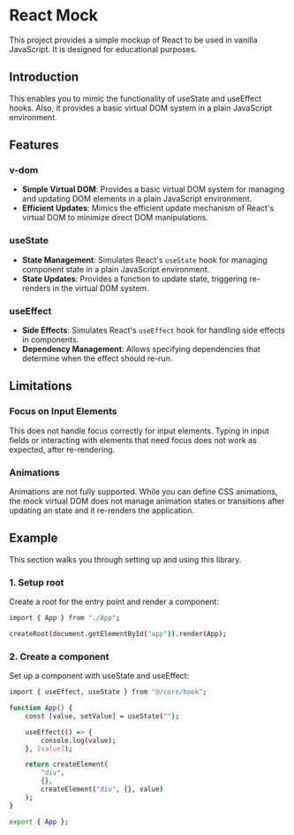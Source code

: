 # React Mock

This project provides a simple mockup of React to be used in vanilla JavaScript. It is designed for educational purposes.

## Introduction

This enables you to mimic the functionality of useState and useEffect hooks. Also, it provides a basic virtual DOM system in a plain JavaScript environment.

## Features

### v-dom

-   **Simple Virtual DOM**: Provides a basic virtual DOM system for managing and updating DOM elements in a plain JavaScript environment.
-   **Efficient Updates**: Mimics the efficient update mechanism of React's virtual DOM to minimize direct DOM manipulations.

### useState

-   **State Management**: Simulates React's `useState` hook for managing component state in a plain JavaScript environment.
-   **State Updates**: Provides a function to update state, triggering re-renders in the virtual DOM system.

### useEffect

-   **Side Effects**: Simulates React's `useEffect` hook for handling side effects in components.
-   **Dependency Management**: Allows specifying dependencies that determine when the effect should re-run.

## Limitations

### Focus on Input Elements

This does not handle focus correctly for input elements. Typing in input fields or interacting with elements that need focus does not work as expected, after re-rendering.

### Animations

Animations are not fully supported. While you can define CSS animations, the mock virtual DOM does not manage animation states or transitions after updating an state and it re-renders the application.

## Example

This section walks you through setting up and using this library.

### 1. Setup root

Create a root for the entry point and render a component:

```bash
import { App } from "./App";

createRoot(document.getElementById("app")).render(App);
```

### 2. Create a component

Set up a component with useState and useEffect:

```bash
import { useEffect, useState } from "@/core/hook";

function App() {
    const [value, setValue] = useState("");

    useEffect(() => {
        console.log(value);
    }, [value]);

    return createElement(
        "div",
        {},
        createElement("div", {}, value)
    );
}

export { App };
```
